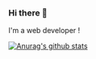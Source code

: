 ### Hi there 👋

I'm a web developer !

[![Anurag's github stats](https://github-readme-stats.vercel.app/api?username=ngdo-pro)](https://github.com/ngdo-pro/github-readme-stats)
